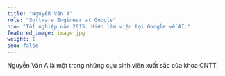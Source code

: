```yaml
---
title: "Nguyễn Văn A"
role: "Software Engineer at Google"
bio: "Tốt nghiệp năm 2015. Hiện làm việc tại Google về AI."
featured_image: image.jpg
weight: 1
seo: false
---
```


Nguyễn Văn A là một trong những cựu sinh viên xuất sắc của khoa CNTT.
